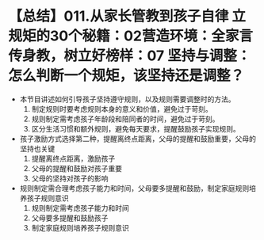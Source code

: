 # 【总结】011.从家长管教到孩子自律 立规矩的30个秘籍：02营造环境：全家言传身教，树立好榜样：07 坚持与调整：怎么判断一个规矩，该坚持还是调整？

-   本节目讲述如何引导孩子坚持遵守规则，以及规则需要调整时的方法。
    1.  制定规则时要考虑规则本身的意义和价值，避免过于苛刻。
    2.  规则制定需考虑孩子年龄段和陪同者的时间，避免过于苛刻。
    3.  区分生活习惯和额外规则，避免每天要求，提醒鼓励孩子实现规则。
-   孩子激励方式选择第二种，提醒离终点距离，父母的提醒和鼓励重要，父母的坚持也关键
    1.  提醒离终点距离，激励孩子
    2.  父母的提醒和鼓励对孩子重要
    3.  父母的坚持对孩子的影响
-   规则制定需合理考虑孩子能力和时间，父母要多提醒和鼓励，制定家庭规则培养孩子规则意识
    1.  规则制定需考虑孩子能力和时间
    2.  父母要多提醒和鼓励孩子
    3.  制定家庭规则培养孩子规则意识